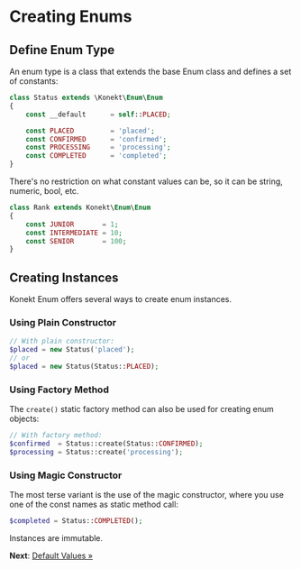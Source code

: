 # Creating Enums

## Define Enum Type

An enum type is a class that extends the base Enum class and defines a set of constants:

```php
class Status extends \Konekt\Enum\Enum
{
    const __default      = self::PLACED;

    const PLACED         = 'placed';
    const CONFIRMED      = 'confirmed';
    const PROCESSING     = 'processing';
    const COMPLETED      = 'completed';
}
```

There's no restriction on what constant values can be, so it can be string, numeric, bool, etc.

```php
class Rank extends Konekt\Enum\Enum
{
    const JUNIOR       = 1;
    const INTERMEDIATE = 10;
    const SENIOR       = 100;
}
```

## Creating Instances

Konekt Enum offers several ways to create enum instances.

### Using Plain Constructor

```php
// With plain constructor:
$placed = new Status('placed');
// or
$placed = new Status(Status::PLACED);
```
### Using Factory Method

The `create()` static factory method can also be used for creating enum objects:

```php
// With factory method:
$confirmed  = Status::create(Status::CONFIRMED);
$processing = Status::create('processing');
```

### Using Magic Constructor

The most terse variant is the use of the magic constructor, where you use one of the const names as static method call:

```php
$completed = Status::COMPLETED();
```

Instances are immutable.

**Next**: [Default Values &raquo;](defaults.md)